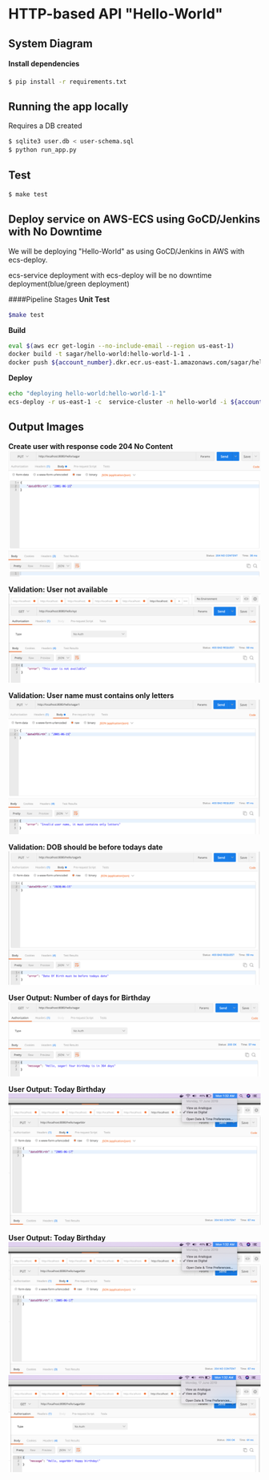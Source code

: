 # HTTP-based API "Hello-World"

## System Diagram

#### Install dependencies
```bash
$ pip install -r requirements.txt
```

## Running the app locally
Requires a DB created
```bash
$ sqlite3 user.db < user-schema.sql
$ python run_app.py
```

## Test
```bash
$ make test
```


## Deploy service on AWS-ECS using GoCD/Jenkins with No Downtime

We will be deploying "Hello-World" as using GoCD/Jenkins in AWS with ecs-deploy.

ecs-service deployment with ecs-deploy will be no downtime deployment(blue/green deployment)

####Pipeline Stages
**Unit Test**
```bash
$make test
```
**Build**
```bash
eval $(aws ecr get-login --no-include-email --region us-east-1)
docker build -t sagar/hello-world:hello-world-1-1 .
docker push ${account_number}.dkr.ecr.us-east-1.amazonaws.com/sagar/hello-world:hello-world-1-1
```
**Deploy**
```bash
echo "deploying hello-world:hello-world-1-1"
ecs-deploy -r us-east-1 -c  service-cluster -n hello-world -i ${account_number}.dkr.ecr.us-east-1.amazonaws.com/sagar/hello-world:hello-world-1-1 --aws-instance-profile -t 240
```

## Output Images

**Create user with response code 204 No Content**
![](https://github.com/sagar-babar/Hello-World/blob/master/output-images/1.png)

**Validation: User not available**
![](https://github.com/sagar-babar/Hello-World/blob/master/output-images/7.png)

**Validation: User name must contains only letters**
![](https://github.com/sagar-babar/Hello-World/blob/master/output-images/2.png)

**Validation: DOB should be before todays date**
![](https://github.com/sagar-babar/Hello-World/blob/master/output-images/3.png)

**User Output: Number of days for Birthday**
![](https://github.com/sagar-babar/Hello-World/blob/master/output-images/4.png)

**User Output: Today Birthday**
![](https://github.com/sagar-babar/Hello-World/blob/master/output-images/5.png)

**User Output: Today Birthday**
![](https://github.com/sagar-babar/Hello-World/blob/master/output-images/5.png)
![](https://github.com/sagar-babar/Hello-World/blob/master/output-images/6.png)
